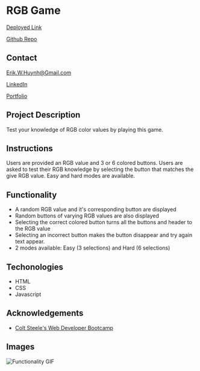 # RGB Game
[Deployed Link](https://e-huynh.github.io/RGB_game/)

[Github Repo](https://github.com/E-Huynh/RGB_game)

## Contact

Erik.W.Huynh@Gmail.com

[LinkedIn](https://www.linkedin.com/in/erik-huynh-228321196/)

[Portfolio](https://e-huynh.github.io/updated_portfolio/)

## Project Description
Test your knowledge of RGB color values by playing this game.

## Instructions
Users are provided an RGB value and 3 or 6 colored buttons. Users are asked to test their RGB knowledge by selecting the button that matches the give RGB value. Easy and hard modes are available.

## Functionality
  * A random RGB value and it's corresponding button are displayed
  * Random buttons of varying RGB values are also displayed
  * Selecting the correct colored button turns all the buttons and header to the RGB value
  * Selecting an incorrect button makes the button disappear and try again text appear.
  * 2 modes available: Easy (3 selections) and Hard (6 selections)
  
## Techonologies
  * HTML
  * CSS
  * Javascript
## Acknowledgements
  * [Colt Steele's Web Developer Bootcamp](https://www.udemy.com/course/the-web-developer-bootcamp/) 

## Images
![Functionality GIF](https://github.com/E-Huynh/RGB_game/blob/master/assets/RGB.gif?raw=true)
